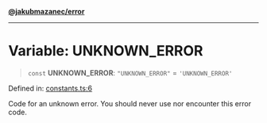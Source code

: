 [**@jakubmazanec/error**](../README.md)

---

# Variable: UNKNOWN_ERROR

> `const` **UNKNOWN_ERROR**: `"UNKNOWN_ERROR"` = `'UNKNOWN_ERROR'`

Defined in:
[constants.ts:6](https://github.com/jakubmazanec/tools/blob/b70ba93afff7f67760159378262d2c0b19cfed9e/packages/error/source/constants.ts#L6)

Code for an unknown error. You should never use nor encounter this error code.
